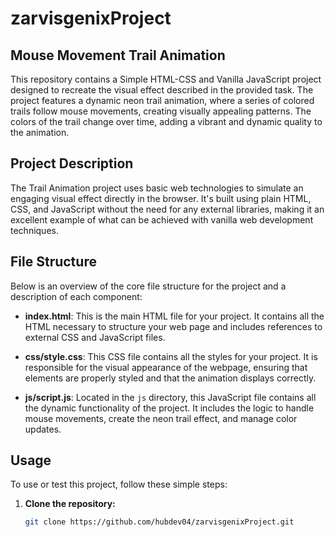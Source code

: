 # zarvisgenixProject

##  Mouse Movement Trail Animation

This repository contains a Simple HTML-CSS and Vanilla JavaScript project designed to recreate the visual effect described in the provided task. The project features a dynamic neon trail animation, where a series of colored trails follow mouse movements, creating visually appealing patterns. The colors of the trail change over time, adding a vibrant and dynamic quality to the animation.

## Project Description

The  Trail Animation project uses basic web technologies to simulate an engaging visual effect directly in the browser. It's built using plain HTML, CSS, and JavaScript without the need for any external libraries, making it an excellent example of what can be achieved with vanilla web development techniques.

## File Structure

Below is an overview of the core file structure for the project and a description of each component:


- **index.html**: This is the main HTML file for your project. It contains all the HTML necessary to structure your web page and includes references to external CSS and JavaScript files.

- **css/style.css**: This CSS file contains all the styles for your project. It is responsible for the visual appearance of the webpage, ensuring that elements are properly styled and that the animation displays correctly.

- **js/script.js**: Located in the `js` directory, this JavaScript file contains all the dynamic functionality of the project. It includes the logic to handle mouse movements, create the neon trail effect, and manage color updates.

## Usage

To use or test this project, follow these simple steps:

1. **Clone the repository:**
   ```bash
   git clone https://github.com/hubdev04/zarvisgenixProject.git 

